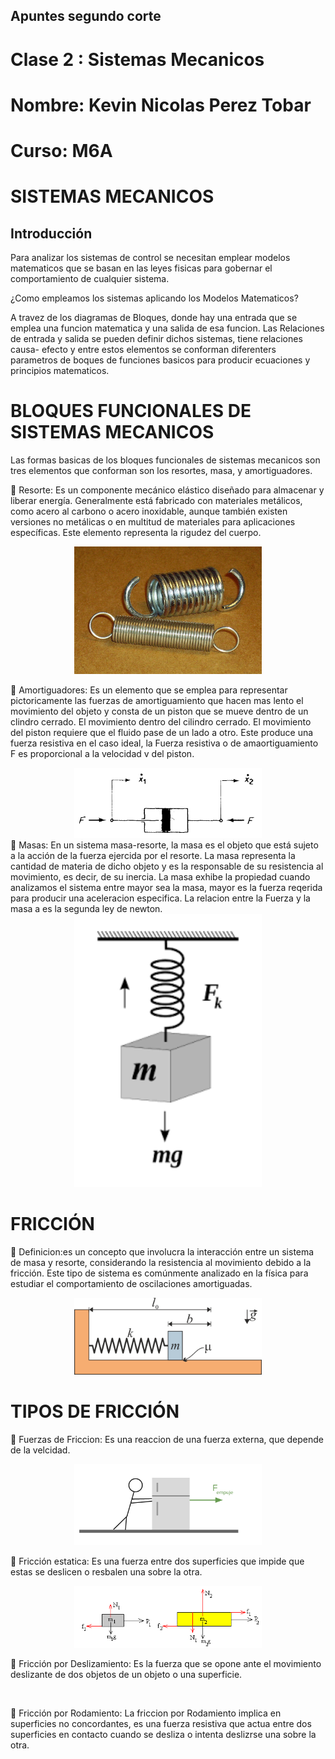 ## Apuntes segundo corte
# Clase 2 : Sistemas Mecanicos
# Nombre: Kevin Nicolas Perez Tobar
# Curso: M6A

# SISTEMAS MECANICOS
## Introducción
Para analizar los sistemas de control se necesitan emplear modelos matematicos que se basan en las leyes fisicas para gobernar el comportamiento de cualquier sistema.
>>
 ¿Como empleamos los sistemas aplicando los Modelos Matematicos?
>>
A travez de los diagramas de Bloques, donde hay una entrada que se emplea una funcion matematica y una salida de esa funcion. Las Relaciones de entrada y salida se pueden definir dichos sistemas, tiene relaciones causa- efecto y entre estos elementos se conforman diferenters parametros de boques de funciones basicos para producir ecuaciones y principios matematicos.

# BLOQUES FUNCIONALES DE SISTEMAS MECANICOS
 Las formas basicas de los bloques funcionales de sistemas mecanicos son tres elementos que conforman son los resortes, masa, y amortiguadores.
 >>
 🔑 Resorte: Es un componente mecánico elástico diseñado para almacenar y liberar energía. Generalmente está fabricado con materiales metálicos, como acero al carbono o acero inoxidable, aunque también existen versiones no metálicas o en multitud de materiales para aplicaciones específicas. Este elemento representa la rigudez del cuerpo.
>>
 <div align="center">
 <img src="https://github.com/Djtunder/Apuntes-Dinamica-Sistemas--2-corte/blob/299363ee395bd9bfdcbfe020186725f9588064a1/resorte.jpg" width="300">
  </div>


🔑 Amortiguadores: Es un elemento que se emplea para representar pictoricamente las fuerzas de amortiguamiento que hacen mas lento el movimiento del objeto y consta de un piston que se mueve dentro de un clindro cerrado. El movimiento dentro del cilindro cerrado. El movimiento del piston requiere que el fluido pase de un lado a otro. Este produce una fuerza resistiva en el caso ideal, la Fuerza resistiva o de amaortiguamiento F es proporcional a la velocidad v del piston.
 >>
 <div align="center">
<img src="https://github.com/Djtunder/Apuntes-Dinamica-Sistemas--2-corte/blob/99ed05eb858429fc36236baf1b4e36178d610819/Build/amortiguador.jpg.png" width="300">
 </div>
 🔑 Masas: En un sistema masa-resorte, la masa es el objeto que está sujeto a la acción de la fuerza ejercida por el resorte. La masa representa la cantidad de materia de dicho objeto y es la responsable de su resistencia al movimiento, es decir, de su inercia. La masa exhibe la propiedad cuando analizamos el sistema entre mayor sea la masa, mayor es la fuerza reqerida para producir una aceleracion especifica. La relacion entre la Fuerza y la masa a es la segunda ley de newton.

 <div align="center">
 <img src="https://github.com/Djtunder/Apuntes-Dinamica-Sistemas--2-corte/blob/c13787753e34825e7a5794230e020255ca72a419/Build/masa.jpg" width="300">
 </div>

 # FRICCIÓN
 
 🔑 Definicion:es un concepto que involucra la interacción entre un sistema de masa y resorte, considerando la resistencia al movimiento debido a la fricción. Este tipo de sistema es comúnmente analizado en la física para estudiar el comportamiento de oscilaciones amortiguadas.
 
 <div align= "center">
 <img src= "https://github.com/Djtunder/Apuntes-Dinamica-Sistemas--2-corte/blob/2b8d06868bb9120c7def887ebf84d8ae16051504/friccion.jpg" width="300">
 </div>
 
 # TIPOS DE FRICCIÓN
  🔑 Fuerzas de Friccion: Es una reaccion de una fuerza externa, que depende de la velcidad.
  
  <div align= "center">
  <img src= "https://github.com/Djtunder/Apuntes-Dinamica-Sistemas--2-corte/blob/3a9311ee4484ed7e784b6f786f40d5daba7a1e2e/Build/fr.png" width="300">
  </div>
  
  🔑 Fricción estatica: Es una fuerza entre dos superficies que impide que estas se deslicen o resbalen una sobre la otra.
  
   <div align= "center">
   <img src= "https://github.com/Djtunder/Apuntes-Dinamica-Sistemas--2-corte/blob/e8c8e17128bcdf8461d2b147eda7099e554aa3fd/Build/friccion%20estatica.png" width="300" >
   </div>
  
  🔑 Fricción por Deslizamiento: Es la fuerza que se opone ante el movimiento deslizante de dos objetos de un objeto o una superficie. 
  
   <div align= "center">
   <img src= "" >
   </div>
  
   🔑 Fricción por Rodamiento: La friccion por Rodamiento implica en superficies no concordantes, es una fuerza resistiva que actua entre dos superficies en contacto cuando se desliza 
      o intenta deslizrse una sobre la otra.
   
 <div align= "center">
 <img src= "">
 </div>
  
  

